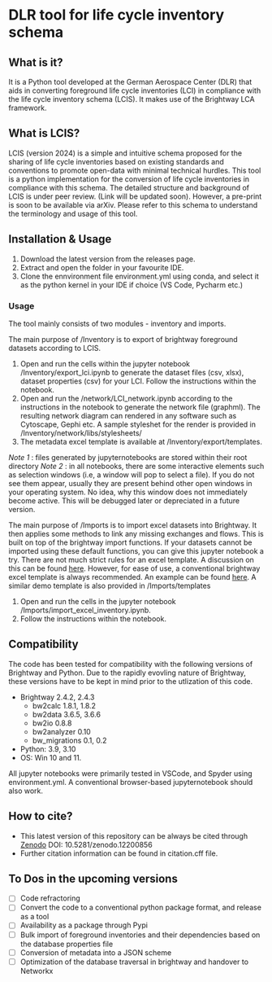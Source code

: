 # DLR tool for life cycle inventory schema 

## What is it?
It is a Python tool developed at the German Aerospace Center (DLR) that aids in converting foreground life cycle inventories (LCI) in compliance with the life cycle inventory schema (LCIS). It makes use of the Brightway LCA framework.

## What is LCIS?

LCIS (version 2024) is a simple and intuitive schema proposed for the sharing of life cycle inventories based on existing standards and conventions to promote open-data with minimal technical hurdles. This tool is a python implementation for the conversion of life cycle inventories in compliance with this schema. The detailed structure and background of LCIS is under peer review. (Link will be updated soon). However, a pre-print is soon to be available via arXiv. Please refer to this schema to understand the terminology and usage of this tool.

## Installation & Usage

1. Download the latest version from the releases page.
2. Extract and open the folder in your favourite IDE.
2. Clone the ennvironment file environment.yml using conda, and select it as the python kernel in your IDE if choice (VS Code, Pycharm etc.)

### Usage

The tool mainly consists of two modules - inventory and imports.

The main purpose of /Inventory is to export of brightway foreground datasets according to LCIS.
1. Open  and run the cells within the jupyter notebook /Inventory/export_lci.ipynb to generate the dataset files (csv, xlsx), dataset properties (csv) for your LCI. Follow the instructions within the notebook.
2. Open and run the /network/LCI_network.ipynb according to the instructions in the notebook to generate the network file (graphml). The resulting network diagram can rendered in any software such as Cytoscape, Gephi etc. A sample styleshet for the render is provided in /Inventory/network/libs/stylesheets/
3. The metadata excel template is available at /Inventory/export/templates.

*Note 1* : files generated by jupyternotebooks are stored within their root directory
*Note 2* : in all notebooks, there are some interactive elements such as selection windows (i.e, a window will pop to select a file). If you do not see them appear, usually they are present behind other open windows in your operating system. No idea, why this window does not immediately become active. This will be debugged later or depreciated in a future version.


The main purpose of /Imports is to import excel datasets into Brightway. It then applies some methods to link any missing exchanges and flows. This is built on top of the brightway import functions. If your datasets cannot be imported using these default functions, you can give this jupyter notebook a try. There are not much strict rules for an excel template. A discussion on this can be found [here](https://stackoverflow.com/questions/73623195/brightway2-what-is-the-model-pattern-for-an-xlsx-database). However, for ease of use, a conventional brightway excel template is always recommended. An example can be found [here](https://ars.els-cdn.com/content/image/1-s2.0-S0921344922004451-mmc2.xlsx). A similar demo template is also provided in /Imports/templates

1. Open and run the cells in the jupyter notebook /Imports/import_excel_inventory.ipynb. 
2. Follow the instructions within the notebook.


## Compatibility

The code has been tested for compatibility with the following versions of Brightway and Python. Due to the rapidly evovling nature of Brightway, these versions have to be kept in mind prior to the utlization of this code.
- Brightway 2.4.2, 2.4.3
  - bw2calc 1.8.1, 1.8.2
  - bw2data 3.6.5, 3.6.6
  - bw2io 0.8.8
  - bw2analyzer 0.10
  - bw_migrations 0.1, 0.2
- Python: 3.9, 3.10
- OS: Win 10 and 11. 

All jupyter notebooks were primarily tested in VSCode, and Spyder using environment.yml. A conventional browser-based jupyternotebook should also work.

## How to cite?

- This latest version of this repository can be always be cited through [Zenodo](https://zenodo.org/records/12200857) DOI: 10.5281/zenodo.12200856
- Further citation information can be found in citation.cff file.

## To Dos in the upcoming versions
- [ ] Code refractoring
- [ ] Convert the code to a conventional python package format, and release as a tool
- [ ] Availability as a package through Pypi
- [ ] Bulk import of foreground inventories and their dependencies based on the database properties file
- [ ] Conversion of metadata into a JSON scheme
- [ ] Optimization of the database traversal in brightway and handover to Networkx